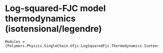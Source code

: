 # Log-squared-FJC model thermodynamics (isotensional/legendre)

```@autodocs
Modules = [Polymers.Physics.SingleChain.Ufjc.LogSquaredFjc.Thermodynamics.Isotensional.Legendre]
```
